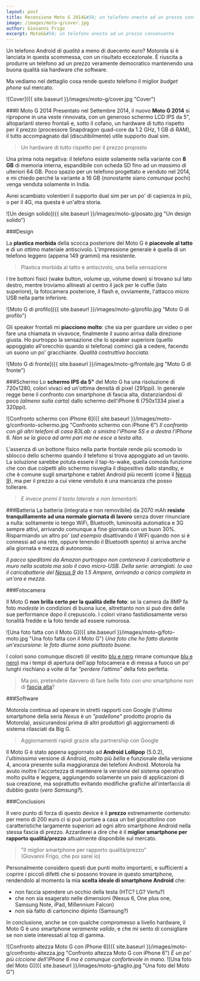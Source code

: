```yaml
---
layout: post
title: Recensione Moto G 2014&#58; un telefono onesto ad un prezzo conveniente
image: /images/moto-g/cover.jpg
author: Giovanni Frigo
excerpt: MotoG&#58; un telefono onesto ad un prezzo conveniente
---
```


Un telefono Android *di qualità* a meno di duecento euro? Motorola si è lanciata in questa scommessa, con un risultato eccezionale. È riuscita a produrre un telefono ad un prezzo veramente democratico mantenendo una buona qualità sia hardware che software.

Ma vediamo nel dettaglio cosa rende questo telefono il miglior *budget phone* sul mercato.

![Cover]({{ site.baseurl }}/images/moto-g/cover.jpg "Cover")

###Il Moto G 2014
Presentato nel Settembre 2014, il nuovo **Moto G 2014** si ripropone in una veste rinnovata, con un generoso schermo LCD IPS da 5", altoparlanti stereo frontali e, sotto il cofano, un hardware di tutto rispetto per il prezzo (processore Snapdragon quad-core da 1.2 GHz, 1 GB di RAM), il tutto accompagnato dal (discutibilmente) utile supporto dual sim. 

> Un hardware di tutto rispetto per il prezzo proposto

Una prima nota negativa: il telefono esiste solamente nella variante con **8 GB** di memoria interna, espandibile con scheda SD fino ad un massimo di ulteriori 64 GB. Poco spazio per un telefono progettato e venduto nel 2014, e mi chiedo perché la variante a 16 GB (nonostante siano *comunque* pochi) venga venduta solamente in India.

Avrei scambiato volentieri il supporto dual sim per un po' di capienza in più, o per il 4G, ma questa è un'altra storia.

![Un design solido]({{ site.baseurl }}/images/moto-g/posato.jpg "Un design solido")

###Design

La **plastica morbida** della scocca posteriore del Moto G è **piacevole al tatto** e di un ottimo materiale antiscivolo. L'impressione generale è quella di un telefono leggero (appena 149 grammi) ma resistente.

> Plastica morbida al tatto e antiscivolo, una bella sensazione

I tre bottoni fisici (wake button, volume up, volume down) si trovano sul lato destro, mentre troviamo allineati al centro il jack per le cuffie (lato superiore), la fotocamera posteriore, il flash e, ovviamente, l'attacco micro USB nella parte inferiore.

![Moto G di profilo]({{ site.baseurl }}/images/moto-g/profilo.jpg "Moto G di profilo")

Gli speaker frontali mi **piacciono molto**: che sia per guardare un video o per fare una chiamata in vivavoce, finalmente il suono arriva dalla direzione giusta.
Ho purtroppo la sensazione che lo speaker superiore (quello appoggiato all'orecchio quando si telefona) cominci già a cedere, facendo un suono un po' gracchiante. *Qualità costruttiva bocciata.*

![Moto G di fronte]({{ site.baseurl }}/images/moto-g/frontale.jpg "Moto G di fronte")

###Schermo
Lo **schermo IPS da 5"** del Moto G ha una risoluzione di 720x1280, colori vivaci ed un'ottima densità di pixel (291ppi). In generale regge bene il confronto con smartphone di fascia alta, distanziandosi di poco *(almeno sulla carta)* dallo schermo dell'iPhone 6 (750x1334 pixel a 320ppi).

![Confronto schermo con iPhone 6]({{ site.baseurl }}/images/moto-g/confronto-schermo.jpg "Confronto schermo con iPhone 6")
*Il confronto con gli altri telefoni di casa B3Lab: a sinistra l'iPhone 5S e a destra l'iPhone 6. Non se la gioca ad armi pari ma ne esce a testa alta.*

L'assenza di un bottone fisico nella parte frontale rende più scomodo lo sblocco dello schermo quando il telefono si trova appoggiato ad un tavolo. La soluzione sarebbe potuta essere il tap-to-wake, quella comoda funzione che con due colpetti allo schermo risveglia il dispositivo dallo standby, e che è comune sugli smartphone e tablet Android più recenti (come il [Nexus 9](http://b3lab.it/blog/Recensione-Nexus-9/)), ma per il prezzo a cui viene venduto è una mancanza che posso tollerare.

> *E invece premi il tasto laterale e non lamentarti.*

###Batteria
La batteria (integrata e non removibile) da 2070 mAh **resiste tranquillamente ad una normale giornata di lavoro** senza dover rinunciare a nulla: solitamente io tengo WiFi, Bluetooth, luminosità automatica e 3G sempre attivi, arrivando comunque a fine giornata con un buon 30%.
Risparmiando un altro po' (*ad esempio* disattivando il WiFi quando non si è connessi ad una rete, oppure tenendo il Bluetooth spento) si arriva anche alla giornata e mezza di autonomia.

*Il pacco speditomi da Amazon purtroppo non conteneva il caricabatterie a muro nella scatola ma solo il cavo micro-USB. Della serie: arrangiati. Io uso il caricabatterie del [Nexus 9](http://b3lab.it/blog/Recensione-Nexus-9/) da 1.5 Ampere, arrivando a carica completa in un'ora e mezza.*

###Fotocamera

Il Moto G **non brilla certo per la qualità delle foto**: se la camera da 8MP fa foto *modeste* in condizioni di buona luce, altrettanto non si può dire delle sue performance dopo il crepuscolo. I colori virano fastidiosamente verso tonalità fredde e la foto tende ad essere rumorosa.

![Una foto fatta con il Moto G]({{ site.baseurl }}/images/moto-g/foto-moto.jpg "Una foto fatta con il Moto G")
*Una foto che ho fatto durante un'escursione: le foto diurne sono piuttosto buone.*

I colori sono comunque discreti (il vestito [blu e nero](http://swiked.tumblr.com/post/112073818575/guys-please-help-me-is-this-dress-white-and) rimane comunque [blu e nero](https://www.facebook.com/B3Lab/photos/a.789345294440607.1073741830.773418832699920/863295503712252/)) ma i tempi di apertura dell'app fotocamera e di messa a fuoco un po' lunghi rischiano a volte di far *"perdere l'attimo"* della foto perfetta.

> Ma poi, pretendete davvero di fare belle foto con uno smartphone non di [fascia alta](http://www.apple.com/iphone/world-gallery/)?

###Software

Motorola continua ad operare in stretti rapporti con Google (l'ultimo smartphone della seria *Nexus* è un *"padellone"* prodotto proprio da Motorola), assicurandosi prima di altri produttori gli aggiornamenti di sistema rilasciati da Big G. 

> Aggiornamenti rapidi grazie alla partnership con Google

Il Moto G è stato appena aggiornato ad **Android Lollipop** (5.0.2), *l'ultimissima* versione di Android, molto più *bélla* e funzionale della versione 4, ancora presente sulla maggioranza dei telefoni Android. Motorola ha avuto inoltre l'accortezza di mantenere la versione del sistema operativo molto pulita e leggera, aggiungendo solamente un paio di applicazioni di sua creazione, ma soprattutto evitando modifiche grafiche all'interfaccia di dubbio gusto (*vero Samsung?*).

###Conclusioni

Il vero punto di forza di questo device è il **prezzo** estremamente contenuto: per meno di 200 euro ci si può portare a casa un bel giocattolino con caratteristiche largamente superiori ad ogni altro smartphone Android nella stessa fascia di prezzo. Azzarderei a dire che è il **miglior smartphone per rapporto qualità/prezzo** attualmente disponibile sul mercato.

> "Il miglior smartphone per rapporto qualità/prezzo"  
> (Giovanni Frigo, che poi sarei io)

Personalmente considero questi due punti molto importanti, e sufficienti a coprire i piccoli difetti che si possono trovare in questo smartphone, rendendolo al momento la mia **scelta ideale di smartphone Android** che:

- non faccia spendere un occhio della testa (HTC? LG? Vertu?)
- che non sia esagerato nelle dimensioni (Nexus 6, One plus one, Samsung Note, iPad, Millennium Falcon)
- non sia fatto di cartoncino dipinto (Samsung?)

In conclusione, anche se con qualche compromesso a livello hardware, il Moto G è uno smartphone *veramente valido*, e che mi sento di consigliare se non siete interessati al top di gamma.

![Confronto altezza Moto G con iPhone 6]({{ site.baseurl }}/images/moto-g/confronto-altezza.jpg "Confronto altezza Moto G con iPhone 6")
*È un po' più ciccione dell'iPhone 6 ma è comunque confortevole in mano.*
![Una foto del Moto G]({{ site.baseurl }}/images/moto-g/taglio.jpg "Una foto del Moto G")